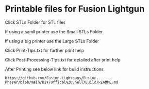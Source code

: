 # Printable files for Fusion Lightgun 

Click STLs Folder for STL files

If using a samll printer use the Small STLs Folder

If using a big printer use the Large STLs Folder

Click Print-Tips.txt for further print help

Click Post-Processing-Tips.txt for detailed after print help

After Printing see below link for build instructions
  
    https://github.com/Fusion-Lightguns/Fusion-Phaser/blob/main/DIY/Offical%20Shell/Build/README.md
